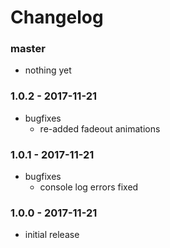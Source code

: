 # Changelog

### master

* nothing yet

### 1.0.2 - 2017-11-21

* bugfixes
    * re-added fadeout animations

### 1.0.1 - 2017-11-21

* bugfixes
    * console log errors fixed

### 1.0.0 - 2017-11-21

* initial release
